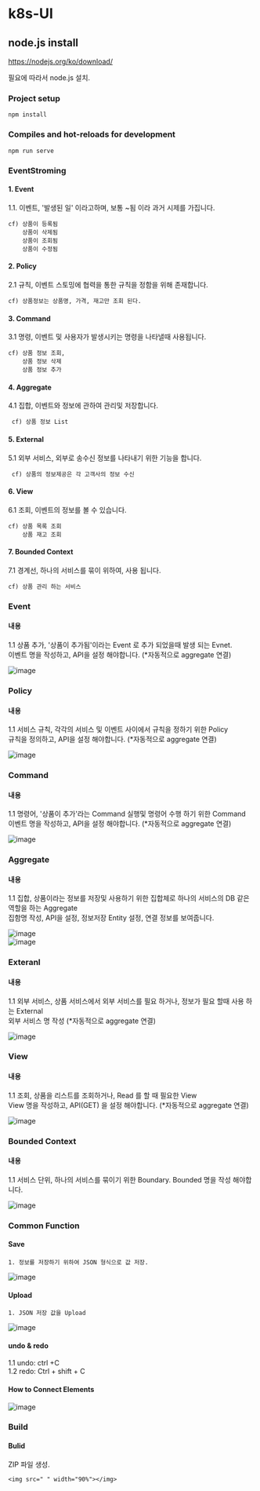 # k8s-UI

## node.js install
https://nodejs.org/ko/download/

필요에 따라서 node.js 설치.


### Project setup
```
npm install
```

### Compiles and hot-reloads for development
```
npm run serve
```

### EventStroming

#### 1. Event  
  1.1. 이벤트, '발생된 일' 이라고하며, 보통 ~됨 이라 과거 시제를 가집니다.  
  
    cf) 상품이 등록됨  
        상품이 삭제됨  
        상품이 조회됨  
        상품이 수정됨    
  
#### 2. Policy  
  2.1 규칙, 이벤트 스토밍에 협력을 통한 규칙을 정함을 위해 존재합니다.  
  
    cf) 상품정보는 상품명, 가격, 재고만 조회 된다.   
  
#### 3. Command
  3.1 명령, 이벤트 및 사용자가 발생시키는 명령을 나타낼때 사용됩니다.  
  
    cf) 상품 정보 조회,
        상품 정보 삭제
        상품 정보 추가
        
#### 4. Aggregate
   4.1 집합, 이벤트와 정보에 관하여 관리및 저장합니다.  
   
     cf) 상품 정보 List
     
#### 5. External
   5.1 외부 서비스, 외부로 송수신 정보를 나타내기 위한 기능을 합니다.
   
     cf) 상품의 정보제공은 각 고객사의 정보 수신
     
#### 6. View
   6.1 조회, 이벤트의 정보를 볼 수 있습니다.
   
    cf) 상품 목록 조회
        상품 재고 조회
       
#### 7. Bounded Context  
   7.1 경계선, 하나의 서비스를 묶이 위하여, 사용 됩니다.  
   
    cf) 상품 관리 하는 서비스


### Event
#### 내용
  1.1 상품 추가, '상품이 추가됨'이라는 Event 로 추가 되었을때 발생 되는 Evnet.   
  이벤트 명을 작성하고, API을 설정 해야합니다. (*자동적으로 aggregate 연결)
   
![image](https://user-images.githubusercontent.com/48536615/59992844-b51ff580-9688-11e9-8ac5-e8ad86f73132.png)

### Policy
#### 내용
  1.1 서비스 규칙, 각각의 서비스 및 이벤트 사이에서 규칙을 정하기 위한 Policy   
  규칙을 정의하고, API을 설정 해야합니다. (*자동적으로 aggregate 연결)
  
![image](https://user-images.githubusercontent.com/48536615/59993669-07aee100-968c-11e9-8957-dce225c29456.png)

### Command
#### 내용
  1.1 명령어, '상품이 추가'라는 Command 실행및 명령어 수행 하기 위한 Command   
  이벤트 명을 작성하고, API을 설정 해야합니다. (*자동적으로 aggregate 연결)
   
![image](https://user-images.githubusercontent.com/48536615/59994259-29a96300-968e-11e9-8384-809ba3236867.png)

### Aggregate
#### 내용
  1.1 집합, 상품이라는 정보를 저장및 사용하기 위한 집합체로 하나의 서비스의 DB 같은 역할을 하는 Aggregate    
  집함명 작성, API을 설정, 정보저장 Entity 설정, 연결 정보를 보여줍니다.
   
![image](https://user-images.githubusercontent.com/48536615/59988931-df1cec00-9677-11e9-8918-bd73c35f9739.png)   
![image](https://user-images.githubusercontent.com/48536615/59986310-4a16f480-9671-11e9-9f3a-25c678f5b063.png)

### Exteranl
#### 내용
  1.1 외부 서비스, 상품 서비스에서 외부 서비스를 필요 하거나, 정보가 필요 할때 사용 하는 External    
  외부 서비스 명 작성 (*자동적으로 aggregate 연결)
  
 ![image](https://user-images.githubusercontent.com/48536615/59994703-cf110680-968f-11e9-9313-4bfd6ef0ebff.png)

### View
#### 내용
  1.1 조회, 상품을 리스트를 조회하거나, Read 를 할 때 필요한 View   
   View 명을 작성하고, API(GET) 을 설정 해야합니다. (*자동적으로 aggregate 연결)
   
![image](https://user-images.githubusercontent.com/48536615/59994853-52caf300-9690-11e9-853a-79d05f5bc8bf.png)

### Bounded Context
#### 내용
  1.1 서비스 단위, 하나의 서비스를 묶이기 위한 Boundary.
  Bounded 명을 작성 해야합니다. 
 
![image](https://user-images.githubusercontent.com/48536615/59994972-c0771f00-9690-11e9-89cd-9c2d93721f67.png)



### Common Function  

#### Save  
    1. 정보를 저장하기 위하여 JSON 형식으로 값 저장.  
![image](https://user-images.githubusercontent.com/48536615/59987060-53559080-9674-11e9-939c-c46e503ca6c8.png)  

#### Upload  
    1. JSON 저장 값을 Upload  
![image](https://user-images.githubusercontent.com/48536615/59987015-2e611d80-9674-11e9-8315-bfbdba6da41c.png)  

#### undo & redo  
  1.1 undo: ctrl +C  
  1.2 redo: Ctrl + shift + C  
 
#### How to Connect Elements  
![image](https://user-images.githubusercontent.com/48536615/59995182-6aef4200-9691-11e9-9ab3-fbc328be3cf4.png)  


### Build  
#### Bulid
 ZIP 파일 생성.
```
<img src=" " width="90%"></img>

```

